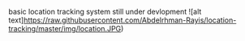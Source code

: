 basic location tracking system still under devlopment 
![alt text]https://raw.githubusercontent.com/Abdelrhman-Rayis/location-tracking/master/img/location.JPG)
